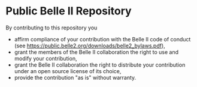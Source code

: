 Public Belle II Repository
==========================

By contributing to this repository you
  * affirm compliance of your contribution with the Belle II code of conduct (see https://public.belle2.org/downloads/belle2_bylaws.pdf),
  * grant the members of the Belle II collaboration the right to use and modify your contribution,
  * grant the Belle II collaboration the right to distribute your contribution under an open source license of its choice,
  * provide the contribution "as is" without warranty.

